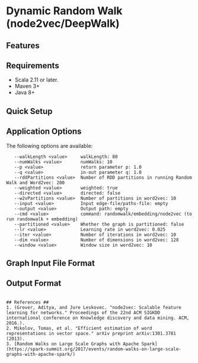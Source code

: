 # Dynamic Random Walk (node2vec/DeepWalk) #


## Features ##

## Requirements ##
* Scala 2.11 or later.
* Maven 3+
* Java 8+

## Quick Setup ##

## Application Options ##
The following options are available:

```
   --walkLength <value>     walkLength: 80
   --numWalks <value>       numWalks: 10
   --p <value>              return parameter p: 1.0
   --q <value>              in-out parameter q: 1.0
   --rddPartitions <value>  Number of RDD partitions in running Random Walk and Word2vec: 200
   --weighted <value>       weighted: true
   --directed <value>       directed: false
   --w2vPartitions <value>  Number of partitions in word2vec: 10
   --input <value>          Input edge-file/paths-file: empty
   --output <value>         Output path: empty
   --cmd <value>            command: randomwalk/embedding/node2vec (to run randomwalk + embedding)
   --partitioned <value>    Whether the graph is partitioned: false
   --lr <value>             Learning rate in word2vec: 0.025
   --iter <value>           Number of iterations in word2vec: 10
   --dim <value>            Number of dimensions in word2vec: 128
   --window <value>         Window size in word2vec: 10
```
     
## Graph Input File Format ##

## Output Format ##

```

## References ##
1. (Grover, Aditya, and Jure Leskovec. "node2vec: Scalable feature learning for networks." Proceedings of the 22nd ACM SIGKDD international conference on Knowledge discovery and data mining. ACM, 2016.).
2. Mikolov, Tomas, et al. "Efficient estimation of word representations in vector space." arXiv preprint arXiv:1301.3781 (2013).
3. [Random Walks on Large Scale Graphs with Apache Spark](https://spark-summit.org/2017/events/random-walks-on-large-scale-graphs-with-apache-spark/)









